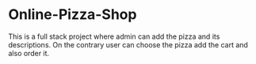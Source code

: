 # Online-Pizza-Shop
This is a full stack project where admin can add the pizza and its descriptions. On the contrary user can choose the pizza add the cart and also order it.
